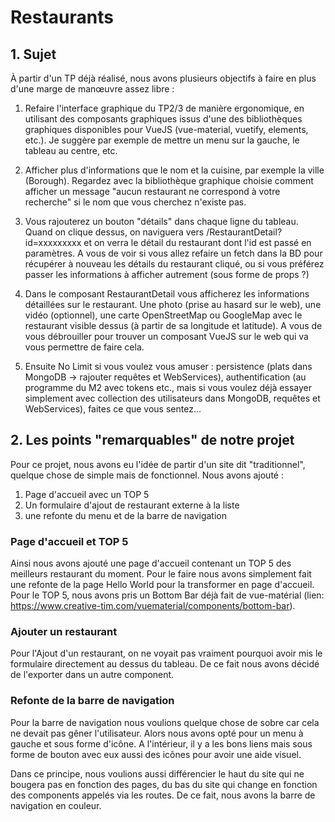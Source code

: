 # Restaurants

## 1. Sujet

À partir d'un TP déjà réalisé, nous avons plusieurs objectifs à faire en plus d'une marge de manœuvre assez libre : 

1. Refaire l'interface graphique du TP2/3 de manière ergonomique, en utilisant des composants graphiques issus d'une des bibliothèques graphiques disponibles pour VueJS (vue-material, vuetify, elements, etc.). Je suggère par exemple de mettre un menu sur la gauche, le tableau au centre, etc.

2. Afficher plus d'informations que le nom et la cuisine, par exemple la ville (Borough). Regardez avec la bibliothèque graphique choisie comment afficher un message "aucun restaurant ne correspond à votre recherche" si le nom que vous cherchez n'existe pas.

3. Vous rajouterez un bouton "détails" dans chaque ligne du tableau. Quand on clique dessus, on naviguera vers /RestaurantDetail?id=xxxxxxxxx et on verra le détail du restaurant dont l'id est passé en paramètres. A vous de voir si vous allez refaire un fetch dans la BD pour récupérer à nouveau les détails du restaurant cliqué, ou si vous préférez passer les informations à afficher autrement (sous forme de props ?)

4. Dans le composant RestaurantDetail vous afficherez les informations détaillées sur le restaurant. Une photo (prise au hasard sur le web), une vidéo (optionnel), une carte OpenStreetMap ou GoogleMap avec le restaurant visible dessus (à partir de sa longitude et latitude). A vous de vous débrouiller pour trouver un composant VueJS sur le web qui va vous permettre de faire cela.

5. Ensuite No Limit si vous voulez vous amuser : persistence (plats dans MongoDB -> rajouter requêtes et WebServices), authentification (au programme du M2 avec tokens etc., mais si vous voulez déjà essayer simplement avec collection des utilisateurs dans MongoDB, requêtes et WebServices), faites ce que vous sentez...

## 2. Les points "remarquables" de notre projet

Pour ce projet, nous avons eu l'idée de partir d'un site dit "traditionnel", quelque chose de simple mais de fonctionnel. Nous avons ajouté : 
1. Page d'accueil avec un TOP 5
2. Un formulaire d'ajout de restaurant externe à la liste
3. une refonte du menu et de la barre de navigation

### Page d'accueil et TOP 5

Ainsi nous avons ajouté une page d'accueil contenant un TOP 5 des meilleurs restaurant du moment. Pour le faire nous avons simplement fait une refonte de la page Hello World pour la transformer en page d'accueil. Pour le TOP 5, nous avons pris un Bottom Bar déjà fait de vue-matérial (lien: https://www.creative-tim.com/vuematerial/components/bottom-bar).

### Ajouter un restaurant

Pour l'Ajout d'un restaurant, on ne voyait pas vraiment pourquoi avoir mis le formulaire directement au dessus du tableau. De ce fait nous avons décidé de l'exporter dans un autre component. 

### Refonte de la barre de navigation

Pour la barre de navigation nous voulions quelque chose de sobre car cela ne devait pas gêner l'utilisateur. Alors nous avons opté pour un menu à gauche et sous forme d'icône. A l'intérieur, il y a les bons liens mais sous forme de bouton avec eux aussi des icônes pour avoir une aide visuel. 

Dans ce principe, nous voulions aussi différencier le haut du site qui ne bougera pas en fonction des pages, du bas du site qui change en fonction des components appelés via les routes. De ce fait, nous avons la barre de navigation en couleur. 
